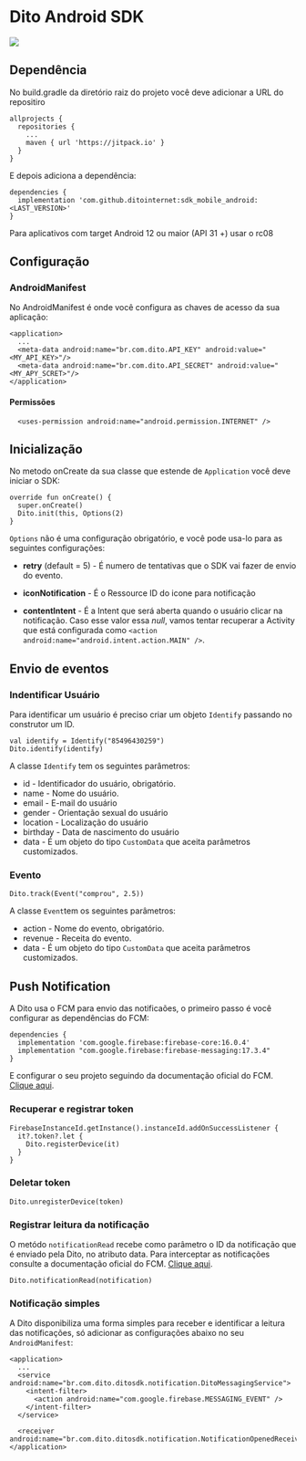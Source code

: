 # Dito Android SDK

[![](https://jitpack.io/v/ditointernet/sdk_mobile_android.svg)](https://jitpack.io/#ditointernet/sdk_mobile_android)

## Dependência

No build.gradle da diretório raiz do projeto você deve adicionar a URL do repositiro

```
allprojects {
  repositories {
    ...
    maven { url 'https://jitpack.io' }
  }
}
```
E depois adiciona a dependência:

```
dependencies {
  implementation 'com.github.ditointernet:sdk_mobile_android:<LAST_VERSION>'
}
```
Para aplicativos com target Android 12 ou maior (API 31 +) usar o rc08

## Configuração

### AndroidManifest

No AndroidManifest é onde você configura as chaves de acesso da sua aplicação:

```
<application>
  ...
  <meta-data android:name="br.com.dito.API_KEY" android:value="<MY_API_KEY>"/>
  <meta-data android:name="br.com.dito.API_SECRET" android:value="<MY_APY_SCRET>"/>
</application>
```

#### Permissões

```
  <uses-permission android:name="android.permission.INTERNET" />
```

## Inicialização

No metodo onCreate da sua classe que estende de `Application` você deve iniciar o SDK:

```
override fun onCreate() {
  super.onCreate()
  Dito.init(this, Options(2)
}
```

`Options` não é uma configuração obrigatório, e você pode usa-lo para as seguintes configurações:

* **retry** (default = 5) - É numero de tentativas que o SDK vai fazer de envio do evento.

* **iconNotification** - É o Ressource ID do icone para notificação

* **contentIntent** - É a Intent que será aberta quando o usuário clicar na notificação. Caso esse valor essa *null*, vamos tentar recuperar a Activity que está configurada como `<action android:name="android.intent.action.MAIN" />`.

## Envio de eventos

### Indentificar Usuário

Para identificar um usuário é preciso criar um objeto `Identify` passando no construtor um ID.

```
val identify = Identify("85496430259")
Dito.identify(identify)
```

A classe `Identify` tem os seguintes parâmetros:

* id - Identificador do usuário, obrigatório.
* name - Nome do usuário.
* email - E-mail do usuário
* gender - Orientação sexual do usuário
* location - Localização do usuário
* birthday - Data de nascimento do usuário
* data - É um objeto do tipo `CustomData` que aceita parâmetros customizados.

### Evento

```
Dito.track(Event("comprou", 2.5))
```

A classe `Event`tem os seguintes parâmetros:

* action - Nome do evento, obrigatório.
* revenue - Receita do evento.
* data - É um objeto do tipo `CustomData` que aceita parâmetros customizados.

## Push Notification

A Dito usa o FCM para envio das notificaões, o primeiro passo é você configurar as dependências do FCM:

```
dependencies {
  implementation 'com.google.firebase:firebase-core:16.0.4'
  implementation "com.google.firebase:firebase-messaging:17.3.4"
}
```

E configurar o seu projeto seguindo da documentação oficial do FCM. [Clique aqui](https://firebase.google.com/docs/cloud-messaging/android/client).

### Recuperar e registrar token

```
FirebaseInstanceId.getInstance().instanceId.addOnSuccessListener {
  it?.token?.let {
    Dito.registerDevice(it)
  }
}
```

### Deletar token

```
Dito.unregisterDevice(token)
```

### Registrar leitura da notificação

O metódo `notificationRead` recebe como parâmetro o ID da notificação que é enviado pela Dito, no atributo data. Para interceptar as notificações consulte a documentação oficial do FCM. [Clique aqui](https://firebase.google.com/docs/cloud-messaging/android/client).

```
Dito.notificationRead(notification)
```

### Notificação simples

A Dito disponibiliza uma forma simples para receber e identificar a leitura das notificações, só adicionar as configurações abaixo no seu `AndroidManifest`:

```
<application>
  ...
  <service android:name="br.com.dito.ditosdk.notification.DitoMessagingService">
    <intent-filter>
      <action android:name="com.google.firebase.MESSAGING_EVENT" />
    </intent-filter>
  </service>

  <receiver android:name="br.com.dito.ditosdk.notification.NotificationOpenedReceiver"/>
</application>
```

